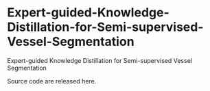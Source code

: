 # Expert-guided-Knowledge-Distillation-for-Semi-supervised-Vessel-Segmentation
Expert-guided Knowledge Distillation for Semi-supervised Vessel Segmentation

Source code are released here.
